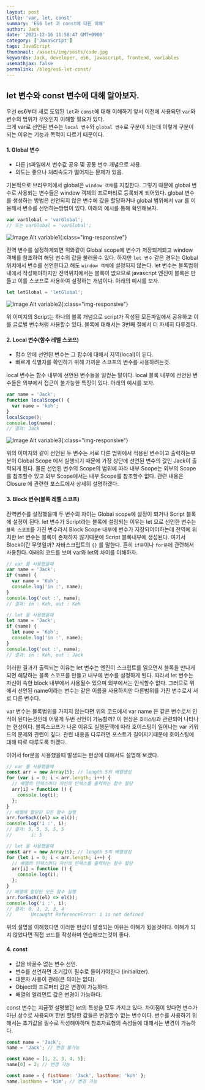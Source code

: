 ```yaml
---
layout: post
title: 'var, let, const'
summary: 'ES6 let 과 const에 대한 이해'
author: Jack
date: '2021-12-16 11:58:47 GMT+0900'
category: ['JavaScript']
tags: JavaScript
thumbnail: /assets/img/posts/code.jpg
keywords: Jack, developer, es6, javascript, frontend, variables
usemathjax: false
permalink: /blog/es6-let-const/
---
```


## let 변수와 const 변수에 대해 알아보자.

우선 es6부터 새로 도입된 `let`과 `const`에 대해 이해하기 앞서 이전에 사용되던 `var`와 변수의 범위가 무엇인지 이해할 필요가 있다.  
크게 var로 선언된 변수는 `local 변수`와 `global 변수`로 구분이 되는데 이렇게 구분이 되는 이유는 기능과 목적이 다르기 때문이다.

#### 1. Global 변수

- 다른 js파일에서 변수값 공유 및 공통 변수 개념으로 사용.
- 의도는 좋으나 처리속도가 떨어지는 문제가 있음.

기본적으로 브라우저에서 global은 `window 객체`를 지칭한다. 그렇기 때문에 global 변수로 사용되는 변수들은 window 객체의 프로퍼티로 등록되게 되어있다. global 변수를 생성하는 방법은 선언되지 않은 변수에 값을 할당하거나 global 범위에서 var 를 이용해서 변수를 선언하는방법이 있다. 아래의 예시를 통해 확인해보자.

```javascript
var varGlobal = 'varGlobal';
// 또는 varGlobal = 'varGlobal';
```

![Image Alt variable1]({{site.url}}/assets/img/posts/javascript/variable/variable1.png){:class="img-responsive"}

전역 변수를 설정하게되면 위와같이 Global scope에 변수가 저장되게되고 window 객체를 참조하여 해당 변수의 값을 불러올수 있다.
하지만 `let 변수` 같은 경우는 Global 위치에서 변수를 선언한다고 해도 `window 객체`에 설정되지 않는다.
let 변수는 블록범위 내에서 작성해야하지만 전역위치에서는 블록이 없으므로 javascript 엔진이 블록은 만들고 이를 스코프로 사용하여 설정하는 개념이다. 아래의 예시를 보자.

```javascript
let letGlobal = 'letGlobal';
```

![Image Alt variable2]({{site.url}}/assets/img/posts/javascript/variable/variable2.png){:class="img-responsive"}

위 이미지의 Script는 하나의 블록 개념으로 script가 작성된 모든파일에서 공유하고 이를 글로벌 변수처럼 사용할수 있다. 블록에 대해서는 3번째 절에서 더 자세히 다루겠다.

#### 2. Local 변수(함수 레벨 스코프)

- 함수 안에 선언된 변수는 그 함수에 대해서 지역(local)이 된다.
- 빠르게 식별자를 확인하기 위해 가까운 스코프의 변수를 사용하려는것.

local 변수는 함수 내부에 선언된 변수들을 일컫는 말이다. local 블록 내부에 선언된 변수들은 외부에서 접근이 불가능한 특징이 있다. 아래의 예시를 보자.

```javascript
var name = 'Jack';
function localScope() {
  var name = 'koh';
}
localScope();
console.log(name);
// 결과: Jack
```

![Image Alt variable3]({{site.url}}/assets/img/posts/javascript/variable/variable3.png){:class="img-responsive"}

위의 이미지와 같이 선언된 두 변수는 서로 다른 범위에서 적용된 변수이고 출력하는부분이 Global Scope 에서 실행되기 때문에
가장 상단에 선언된 변수의 값인 Jack이 출력되게 된다. 물론 선언된 변수의 Scope의 범위에 따라 내부 Scope는 외부의 Scope를
참조할수 있고 외부 Scope에서는 내부 Scope를 참조할수 없다. 관련 내용은 Closure 에 관련한 포스트에서 상세히 설명하겠다.

#### 3. Block 변수(블록 레벨 스코프)

전역변수를 설정했을때 두 변수의 차이는 Global scope에 설정이 되거나 Script 블록에 설정이 된다.
let 변수가 Script라는 블록에 설정되는 이유는 let 으로 선언한 변수는 `블록 스코프`를 가진 변수라서
Block Scope 내부에 변수가 저장되어야하는데 전역에 위치한 let 변수는 블록이 존재하지 않기때문에 Script 블록내부에 생성된다.
여기서 Block이란 무엇일까? 자바스크립트의 `{}` 를 말한다. 흔히 `if문`이나 `for문`에 관련해서 사용된다.
아래의 코드를 보며 var와 let의 차이를 이해하자.

```javascript
// var 를 사용했을때
var name = 'Jack';
if (name) {
  var name = 'Koh';
  console.log('in :', name);
}
console.log('out :', name);
// 결과: in : Koh, out : Koh

// let 을 사용했을때
let name = 'Jack';
if (name) {
  let name = 'Koh';
  console.log('in :', name);
}
console.log('out :', name);
// 결과: in : Koh, out : Jack
```

이러한 결과가 출력되는 이유는 let 변수는 엔진이 스크립트를 읽으면서 블록을 만나게 되면 해당하는 블록 스코프를 만들고
내부에 변수를 설정하게 된다. 따라서 let 변수는 자신이 속한 block 내부에서 사용될수 있으며 외부에서는 인식할수 없다.
그러므로 위에서 선언된 name이라는 변수는 같은 이름을 사용하지만 다른범위를 가진 변수로서 서로 다른 변수다.

var 변수는 블록범위를 가지지 않는다면 위의 코드에서 var name 은 같은 변수로서 인식이 된다는것인데 어떻게 두번 선언이 가능할까?
이 현상은 `호이스팅`과 관련되어 나타나는 현상이다. 블록스코프가 나온 이유도 실행문맥에 따라 호이스팅이 일어나는 var 키워드의 문제와 관련이 깊다.
관련 내용을 다루려면 포스트가 길어지기때문에 호이스팅에 대해 따로 다루도록 하겠다.

이어서 for문을 사용했을때 발생되는 현상에 대해서도 설명해 보겠다.

```javascript
// var 를 사용했을때
const arr = new Array(5); // length 5의 배열생성
for (var i = 0; i < arr.length; i++) {
  // 배열의 인덱스마다 자신의 인덱스를 출력하는 함수 할당
  arr[i] = function () {
    console.log(i);
  };
}
// 배열에 할당된 모든 함수 실행
arr.forEach((el) => el());
console.log('i :', i);
// 결과: 5, 5, 5, 5, 5
//       i: 5
```

```javascript
// let 을 사용했을때
const arr = new Array(5); // length 5의 배열생성
for (let i = 0; i < arr.length; i++) {
  // 배열의 인덱스마다 자신의 인덱스를 출력하는 함수 할당
  arr[i] = function () {
    console.log(i);
  };
}
// 배열에 할당된 모든 함수 실행
arr.forEach((el) => el());
console.log('i :', i);
// 결과: 0, 1, 2, 3, 4
//       Uncaught ReferenceError: i is not defined
```

위의 설명을 이해했다면 이러한 현상이 발생되는 이유는 이해가 됬을것이다.
이해가 되지 않았다면 직접 코드를 작성하며 연습해보는것이 좋다.

#### 4. const

- 값을 바꿀수 없는 변수 선언.
- 변수를 선언하면 초기값이 필수로 들어가야한다 (initializer).
- 대문자 사용이 관례(큰 의미는 없다).
- Object의 프로퍼티 값은 변경이 가능하다.
- 배열의 엘리먼트 값은 변경이 가능하다.

const 변수는 지금껏 설명했던 let의 특성을 모두 가지고 있다. 차이점이 있다면 변수가 아닌 상수로 사용되며
한번 할당한 값들은 변경할수 없는 변수이다. 변수를 사용하기 위해서는 초기값을 필수로 작성해야하며 참조자료형의
속성들에 대해서는 변경이 가능하다.

```javascript
const name = 'Jack';
name = 'Jack'; // 변경 불가능

const name = [1, 2, 3, 4, 5];
name[0] = 2; // 변경 가능

const name = { fistName: 'Jack', lastName: 'koh' };
name.lastName = 'kim'; // 변경 가능
```
